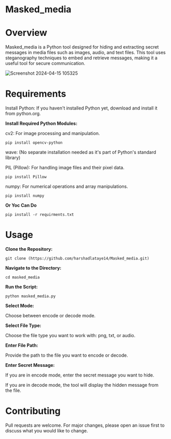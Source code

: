 # Masked_media
# Overview

Masked_media is a Python tool designed for hiding and extracting secret messages in media files such as images, audio, and text files. This tool uses steganography techniques to embed and retrieve messages, making it a useful tool for secure communication.

![Screenshot 2024-04-15 105325](https://github.com/harshadlataye14/Masked_media/assets/57581998/e381a20c-7795-4c42-8a00-a948c0918df3)


# Requirements

Install Python: If you haven't installed Python yet, download and install it from python.org.

**Install Required Python Modules:**


cv2: For image processing and manipulation.

    pip install opencv-python

wave: (No separate installation needed as it's part of Python's standard library)

PIL (Pillow): For handling image files and their pixel data.

    pip install Pillow

numpy: For numerical operations and array manipulations.

    pip install numpy

**Or Yoc Can Do**
    
    pip install -r requirments.txt

# Usage
**Clone the Repository:**

    git clone (https://github.com/harshadlataye14/Masked_media.git)

**Navigate to the Directory:**

    cd masked_media

**Run the Script:**

    python masked_media.py

**Select Mode:**

Choose between encode or decode mode.

**Select File Type:**

Choose the file type you want to work with: png, txt, or audio.

**Enter File Path:**

Provide the path to the file you want to encode or decode.

**Enter Secret Message:**

If you are in encode mode, enter the secret message you want to hide.

If you are in decode mode, the tool will display the hidden message from the file.


# Contributing
Pull requests are welcome. For major changes, please open an issue first to discuss what you would like to change.


